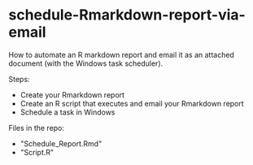 # schedule-Rmarkdown-report-via-email
How to automate an R markdown report and email it as an attached document (with the Windows task scheduler).

Steps:
- Create your Rmarkdown report
- Create an R script that executes and email your Rmarkdown report 
- Schedule a task in Windows

Files in the repo:
- "Schedule_Report.Rmd"
- "Script.R"
